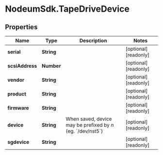 # NodeumSdk.TapeDriveDevice

## Properties

Name | Type | Description | Notes
------------ | ------------- | ------------- | -------------
**serial** | **String** |  | [optional] [readonly] 
**scsiAddress** | **Number** |  | [optional] [readonly] 
**vendor** | **String** |  | [optional] [readonly] 
**product** | **String** |  | [optional] [readonly] 
**firmware** | **String** |  | [optional] [readonly] 
**device** | **String** | When saved, device may be prefixed by *n* (eg. &#x60;/dev/nst5&#x60;) | [optional] [readonly] 
**sgdevice** | **String** |  | [optional] [readonly] 


